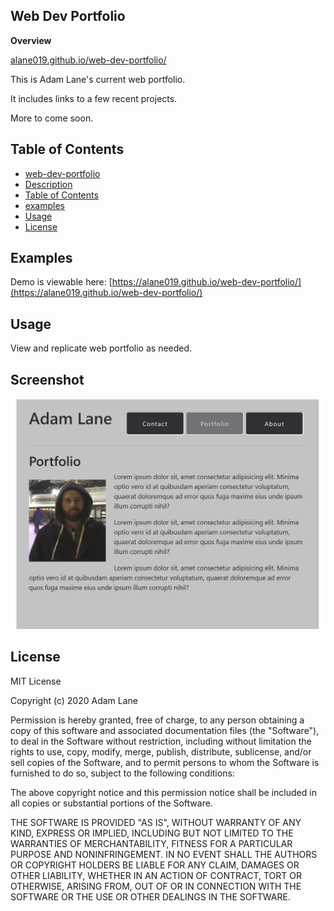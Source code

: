 ## Web Dev Portfolio

**Overview**

[alane019.github.io/web-dev-portfolio/](https://alane019.github.io/web-dev-portfolio/)

This is Adam Lane's current web portfolio.

It includes links to a few recent projects. 

More to come soon.

## Table of Contents

- [web-dev-portfolio](#web-dev-portfolio)
- [Description](#description)
- [Table of Contents](#table-of-contents)
- [examples](#examples)
- [Usage](#usage)
- [License](#license)

## Examples

Demo is viewable here: [https://alane019.github.io/web-dev-portfolio/](https://alane019.github.io/web-dev-portfolio/)

## Usage

View and replicate web portfolio as needed.

## Screenshot

![screen.jpg](./assets/images/screen.jpg)

## License

MIT License

Copyright (c) 2020 Adam Lane

Permission is hereby granted, free of charge, to any person obtaining a copy
of this software and associated documentation files (the "Software"), to deal
in the Software without restriction, including without limitation the rights
to use, copy, modify, merge, publish, distribute, sublicense, and/or sell
copies of the Software, and to permit persons to whom the Software is
furnished to do so, subject to the following conditions:

The above copyright notice and this permission notice shall be included in all
copies or substantial portions of the Software.

THE SOFTWARE IS PROVIDED "AS IS", WITHOUT WARRANTY OF ANY KIND, EXPRESS OR
IMPLIED, INCLUDING BUT NOT LIMITED TO THE WARRANTIES OF MERCHANTABILITY,
FITNESS FOR A PARTICULAR PURPOSE AND NONINFRINGEMENT. IN NO EVENT SHALL THE
AUTHORS OR COPYRIGHT HOLDERS BE LIABLE FOR ANY CLAIM, DAMAGES OR OTHER
LIABILITY, WHETHER IN AN ACTION OF CONTRACT, TORT OR OTHERWISE, ARISING FROM,
OUT OF OR IN CONNECTION WITH THE SOFTWARE OR THE USE OR OTHER DEALINGS IN THE
SOFTWARE.
